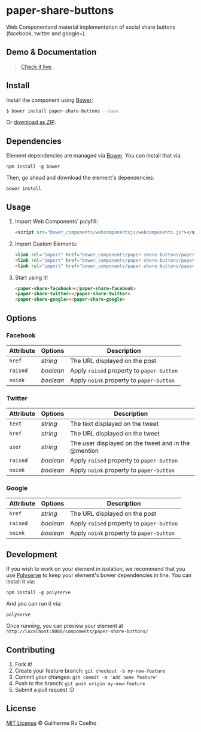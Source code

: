 # paper-share-buttons

Web Componentand material implementation of social share buttons (facebook, twitter and google+).

## Demo & Documentation

> [Check it live](http://grvcoelho.github.io/paper-share-buttons).

## Install

Install the component using [Bower](http://bower.io/):

```sh
$ bower install paper-share-buttons --save
```

Or [download as ZIP](https://github.com/grvcoelho/paper-share-buttons/archive/master.zip).

## Dependencies

Element dependencies are managed via [Bower](http://bower.io/). You can
install that via:

    npm install -g bower

Then, go ahead and download the element's dependencies:

    bower install

## Usage

1. Import Web Components' polyfill:

    ```html
    <script src="bower_components/webcomponentsjs/webcomponents.js"></script>
    ```

2. Import Custom Elements:

    ```html
    <link rel="import" href="bower_components/paper-share-buttons/paper-share-facebook.html">
    <link rel="import" href="bower_components/paper-share-buttons/paper-share-twitter.html">
    <link rel="import" href="bower_components/paper-share-buttons/paper-share-google.html">
    ```

3. Start using it!

    ```html
    <paper-share-facebook></paper-share-facebook>
    <paper-share-twitter></paper-share-twitter>
    <paper-share-google></paper-share-google>
    ```

## Options

### Facebook

Attribute | Options                                 | Description
---       | ---                                     | ---
`href`    | *string*                                | The URL displayed on the post
`raised`  | *boolean*                               | Apply `raised` property to `paper-button`
`noink`   | *boolean*                               | Apply `noink` property to `paper-button`

### Twitter

Attribute | Options                                 | Description
---       | ---                                     | ---
`text`    | *string*                                | The text displayed on the tweet
`href`    | *string*                                | The URL displayed on the tweet
`user`    | *string*                                | The user displayed on the tweet and in the @mention
`raised`  | *boolean*                               | Apply `raised` property to `paper-button`
`noink`   | *boolean*                               | Apply `noink` property to `paper-button`

### Google

Attribute | Options                                 | Description
---       | ---                                     | ---
`href`    | *string*                                | The URL displayed on the post
`raised`  | *boolean*                               | Apply `raised` property to `paper-button`
`noink`   | *boolean*                               | Apply `noink` property to `paper-button`

## Development

If you wish to work on your element in isolation, we recommend that you use
[Polyserve](https://github.com/PolymerLabs/polyserve) to keep your element's
bower dependencies in line. You can install it via:

    npm install -g polyserve

And you can run it via:

    polyserve

Once running, you can preview your element at
`http://localhost:8080/components/paper-share-buttons/`


## Contributing

1. Fork it!
2. Create your feature branch: `git checkout -b my-new-feature`
3. Commit your changes: `git commit -m 'Add some feature'`
4. Push to the branch: `git push origin my-new-feature`
5. Submit a pull request :D

## License

[MIT License](http://grvcoelho.mit-license.org/) © Guilherme Rv Coelho

